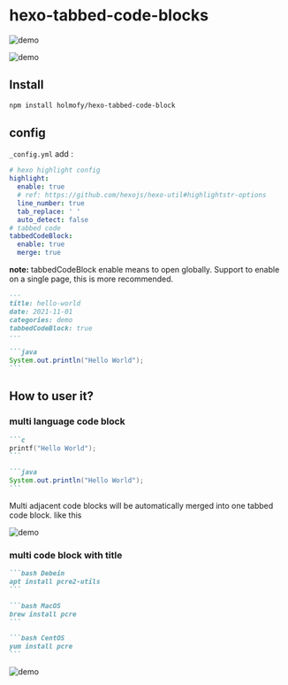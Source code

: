 # hexo-tabbed-code-blocks

![demo](https://user-images.githubusercontent.com/19494806/121777704-0737e980-cbc6-11eb-9ff7-bc13c861180c.gif)

![demo](https://user-images.githubusercontent.com/19494806/139701486-10ad2450-7de1-4029-8bba-7de0c463b7fb.gif)

## Install

```sh
npm install holmofy/hexo-tabbed-code-block
```

## config

`_config.yml` add :
```yaml
# hexo highlight config
highlight:
  enable: true
  # ref: https://github.com/hexojs/hexo-util#highlightstr-options
  line_number: true
  tab_replace: ' '
  auto_detect: false
# tabbed code
tabbedCodeBlock:
  enable: true
  merge: true
```

**note:** tabbedCodeBlock enable means to open globally. Support to enable on a single page, this is more recommended.

````markdown
---
title: hello-world
date: 2021-11-01
categories: demo
tabbedCodeBlock: true
---

```java
System.out.println("Hello World");
```
````

## How to user it?

### multi language code block
````markdown
```c
printf("Hello World");
```

```java
System.out.println("Hello World");
```
````

Multi adjacent code blocks will be automatically merged into one tabbed code block. like this

![demo](https://user-images.githubusercontent.com/19494806/121777704-0737e980-cbc6-11eb-9ff7-bc13c861180c.gif)

### multi code block with title
````markdown
```bash Debein
apt install pcre2-utils
```

```bash MacOS
brew install pcre
```

```bash CentOS
yum install pcre
```
````

![demo](https://user-images.githubusercontent.com/19494806/139701486-10ad2450-7de1-4029-8bba-7de0c463b7fb.gif)

